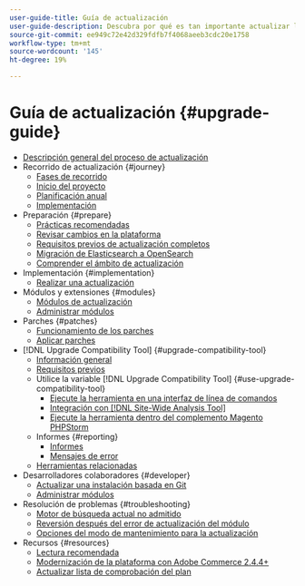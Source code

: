 ```yaml
---
user-guide-title: Guía de actualización
user-guide-description: Descubra por qué es tan importante actualizar la aplicación de Adobe Commerce o Magento Open Source y cómo planificar y ejecutar correctamente una actualización.
source-git-commit: ee949c72e42d329fdfb7f4068aeeb3cdc20e1758
workflow-type: tm+mt
source-wordcount: '145'
ht-degree: 19%

---
```



# Guía de actualización {#upgrade-guide}

- [Descripción general del proceso de actualización](overview.md)
- Recorrido de actualización {#journey}
   - [Fases de recorrido](journey/phases.md)
   - [Inicio del proyecto](journey/project-launch.md)
   - [Planificación anual](journey/annual-planning.md)
   - [Implementación](journey/implementation.md)
- Preparación {#prepare}
   - [Prácticas recomendadas](prepare/best-practices.md)
   - [Revisar cambios en la plataforma](prepare/platform-changes.md)
   - [Requisitos previos de actualización completos](prepare/prerequisites.md)
   - [Migración de Elasticsearch a OpenSearch](prepare/opensearch-migration.md)
   - [Comprender el ámbito de actualización](prepare/scope.md)
- Implementación {#implementation}
   - [Realizar una actualización](implementation/perform-upgrade.md)
- Módulos y extensiones {#modules}
   - [Módulos de actualización](modules/upgrade.md)
   - [Administrar módulos](modules/manage.md)
- Parches {#patches}
   - [Funcionamiento de los parches](patches/overview.md)
   - [Aplicar parches](patches/apply.md)
- [!DNL Upgrade Compatibility Tool] {#upgrade-compatibility-tool}
   - [Información general](upgrade-compatibility-tool/overview.md)
   - [Requisitos previos](upgrade-compatibility-tool/prerequisites.md)
   - Utilice la variable [!DNL Upgrade Compatibility Tool] {#use-upgrade-compatibility-tool}
      - [Ejecute la herramienta en una interfaz de línea de comandos](upgrade-compatibility-tool/run.md)
      - [Integración con [!DNL Site-Wide Analysis Tool]](upgrade-compatibility-tool/integrate-analysis-tool.md)
      - [Ejecute la herramienta dentro del complemento Magento PHPStorm](upgrade-compatibility-tool/run-configuration-phpstorm-plugin.md)
   - Informes {#reporting}
      - [Informes](upgrade-compatibility-tool/reports.md)
      - [Mensajes de error](upgrade-compatibility-tool/error-messages.md)
   - [Herramientas relacionadas](upgrade-compatibility-tool/related-tools.md)
- Desarrolladores colaboradores {#developer}
   - [Actualizar una instalación basada en Git](developer/git-installs.md)
   - [Administrar módulos](developer/manage-modules.md)
- Resolución de problemas {#troubleshooting}
   - [Motor de búsqueda actual no admitido](troubleshooting/search-engine-not-supported.md)
   - [Reversión después del error de actualización del módulo](troubleshooting/roll-back-after-update-failure.md)
   - [Opciones del modo de mantenimiento para la actualización](troubleshooting/maintenance-mode-options.md)
- Recursos {#resources}
   - [Lectura recomendada](resources/recommended-reading.md)
   - [Modernización de la plataforma con Adobe Commerce 2.4.4+](resources/recommended-upgrade-paths-2022.md)
   - [Actualizar lista de comprobación del plan](https://support.magento.com/hc/en-us/articles/360057968951)
